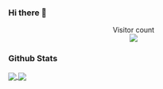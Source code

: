 ### Hi there 👋

<p align="center"> 
  Visitor count<br>
  <img src="https://profile-counter.glitch.me/Mario-Pani/count.svg" />
</p>

### Github Stats
<a href="https://github.com/anuraghazra/github-readme-stats">
  <img align="center" src="https://github-readme-stats.vercel.app/api?username=Mario-Pani&count_private=true&show_icons=true&include_all_commits=true&hide_border=true&hide_title=true" />
</a>
<a href="https://github.com/anuraghazra/github-readme-stats">
  <img align="center" src="https://github-readme-stats.vercel.app/api/top-langs/?username=Mario-Pani&langs_count=3&hide_title=true&hide_border=true" />
</a>

